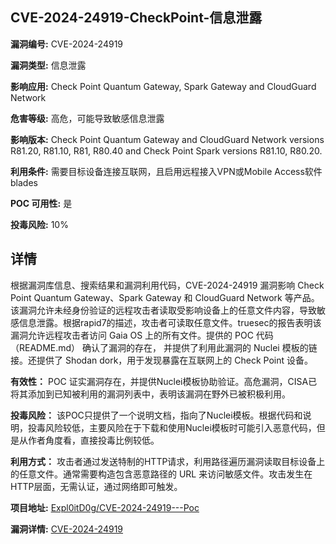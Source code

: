 ## CVE-2024-24919-CheckPoint-信息泄露

**漏洞编号:** CVE-2024-24919

**漏洞类型:** 信息泄露

**影响应用:** Check Point Quantum Gateway, Spark Gateway and CloudGuard Network

**危害等级:** 高危，可能导致敏感信息泄露

**影响版本:** Check Point Quantum Gateway and CloudGuard Network versions R81.20, R81.10, R81, R80.40 and Check Point Spark versions R81.10, R80.20.

**利用条件:** 需要目标设备连接互联网，且启用远程接入VPN或Mobile Access软件 blades

**POC 可用性:** 是

**投毒风险:** 10%

## 详情

根据漏洞库信息、搜索结果和漏洞利用代码，CVE-2024-24919 漏洞影响 Check Point Quantum Gateway、Spark Gateway 和 CloudGuard Network 等产品。该漏洞允许未经身份验证的远程攻击者读取受影响设备上的任意文件内容，导致敏感信息泄露。根据rapid7的描述，攻击者可读取任意文件。truesec的报告表明该漏洞允许远程攻击者访问 Gaia OS 上的所有文件。提供的 POC 代码（README.md） 确认了漏洞的存在， 并提供了利用此漏洞的 Nuclei 模板的链接。还提供了 Shodan dork，用于发现暴露在互联网上的 Check Point 设备。

**有效性：** POC 证实漏洞存在，并提供Nuclei模板协助验证。高危漏洞，CISA已将其添加到已知被利用的漏洞列表中，表明该漏洞在野外已被积极利用。

**投毒风险：** 该POC只提供了一个说明文档，指向了Nuclei模板。根据代码和说明，投毒风险较低，主要风险在于下载和使用Nuclei模板时可能引入恶意代码，但是从作者角度看，直接投毒比例较低。

**利用方式：** 攻击者通过发送特制的HTTP请求，利用路径遍历漏洞读取目标设备上的任意文件。通常需要构造包含恶意路径的 URL 来访问敏感文件。攻击发生在HTTP层面，无需认证，通过网络即可触发。

**项目地址:** [Expl0itD0g/CVE-2024-24919---Poc](https://github.com/Expl0itD0g/CVE-2024-24919---Poc)

**漏洞详情:** [CVE-2024-24919](https://nvd.nist.gov/vuln/detail/CVE-2024-24919)
